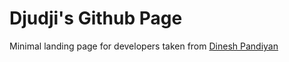 # Djudji's Github Page

Minimal landing page for developers taken from [Dinesh Pandiyan](https://github.com/flexdinesh/dev-landing-page)
